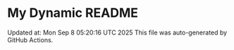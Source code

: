 # My Dynamic README
Updated at: Mon Sep  8 05:20:16 UTC 2025
This file was auto-generated by GitHub Actions.

